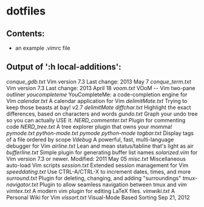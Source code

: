 # dotfiles

## Contents:

- an example .vimrc file

## Output of ':h local-additions':

_conque_gdb.txt_    Vim version 7.3   Last change: 2013 May 7
_conque_term.txt_   Vim version 7.3    Last change: 2013 April 18
_voom.txt_      VOoM -- Vim two-pane outliner
_youcompleteme_  YouCompleteMe: a code-completion engine for Vim
_calendar.txt_	A calendar application for Vim
_delimitMate.txt_   Trying to keep those beasts at bay! v2.7     *delimitMate*
_diffchar.txt_  Highlight the exact differences, based on characters and words
_gundo.txt_   Graph your undo tree so you can actually USE it.
_NERD_commenter.txt_         Plugin for commenting code
_NERD_tree.txt_   A tree explorer plugin that owns your momma!
_pymode.txt_  *python-mode.txt*  *pymode* *python-mode*
_tagbar.txt_    Display tags of a file ordered by scope
_Vdebug_   A powerful, fast, multi-language debugger for Vim
_airline.txt_  Lean and mean status/tabline that's light as air
_bufferline.txt_  Simple plugin for generating buffer list names
_solarized.vim_ for Vim version 7.3 or newer. Modified: 2011 May 05
_misc.txt_  Miscellaneous auto-load Vim scripts
_session.txt_  Extended session management for Vim
_speeddating.txt_ Use CTRL-A/CTRL-X to increment dates, times, and more
_surround.txt_  Plugin for deleting, changing, and adding "surroundings"
_tmux-navigator.txt_ Plugin to allow seamless navigation between tmux and vim
_vimtex.txt_    A modern vim plugin for editing LaTeX files.
_vimwiki.txt_   A Personal Wiki for Vim
_vissort.txt_	Visual-Mode Based Sorting		Sep 21, 2012
